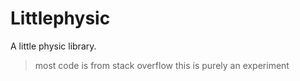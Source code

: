# Littlephysic
A little physic library.

> most code is from stack overflow this is purely an experiment
